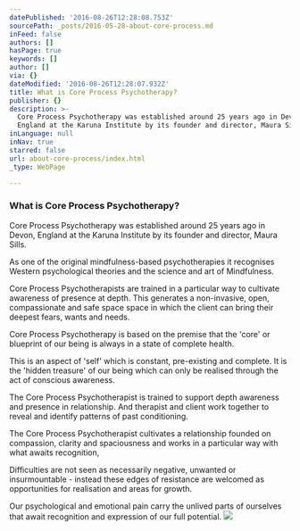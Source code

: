 ```yaml
---
datePublished: '2016-08-26T12:28:08.753Z'
sourcePath: _posts/2016-05-28-about-core-process.md
inFeed: false
authors: []
hasPage: true
keywords: []
author: []
via: {}
dateModified: '2016-08-26T12:28:07.932Z'
title: What is Core Process Psychotherapy?
publisher: {}
description: >-
  Core Process Psychotherapy was established around 25 years ago in Devon,
  England at the Karuna Institute by its founder and director, Maura Sills.  
inLanguage: null
inNav: true
starred: false
url: about-core-process/index.html
_type: WebPage

---
```

### What is Core Process Psychotherapy?

Core Process Psychotherapy was established around 25 years ago in Devon, England at the Karuna Institute by its founder and director, Maura Sills. 

As one of the original mindfulness-based psychotherapies it recognises Western psychological theories and the science and art of Mindfulness.

Core Process Psychotherapists are trained in a particular way to cultivate awareness of presence at depth. This generates a non-invasive, open, compassionate and safe space space in which the client can bring their deepest fears, wants and needs.

Core Process Psychotherapy is based on the premise that the 'core' or blueprint of our being is always in a state of complete health.

This is an aspect of 'self' which is constant, pre-existing and complete. It is the 'hidden treasure' of our being which can only be realised through the act of conscious awareness.

The Core Process Psychotherapist is trained to support depth awareness and presence in relationship. And therapist and client work together to reveal and identify patterns of past conditioning.

The Core Process Psychotherapist cultivates a relationship founded on compassion, clarity and spaciousness and works in a particular way with what awaits recognition,

Difficulties are not seen as necessarily negative, unwanted or insurmountable - instead these edges of resistance are welcomed as opportunities for realisation and areas for growth.

Our psychological and emotional pain carry the unlived parts of ourselves that await recognition and expression of our full potential.
![](https://the-grid-user-content.s3-us-west-2.amazonaws.com/cf9acf04-4ced-440d-8eba-97e5c980c4af.jpg)